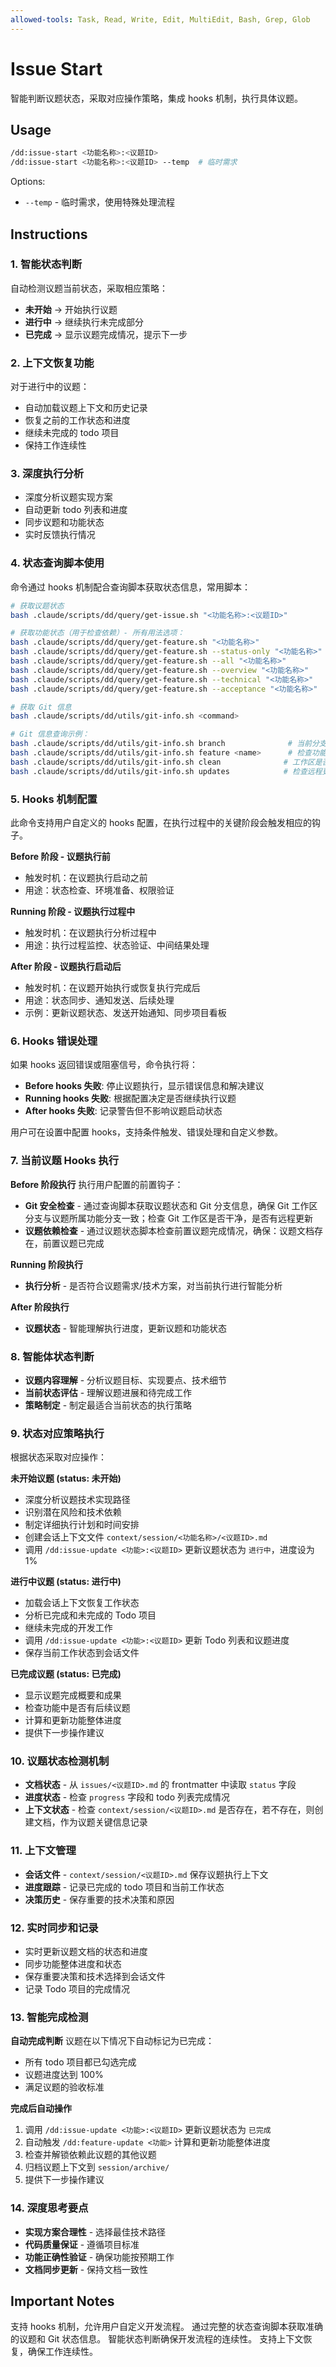 ```yaml
---
allowed-tools: Task, Read, Write, Edit, MultiEdit, Bash, Grep, Glob
---
```


# Issue Start

智能判断议题状态，采取对应操作策略，集成 hooks 机制，执行具体议题。

## Usage

```bash
/dd:issue-start <功能名称>:<议题ID>
/dd:issue-start <功能名称>:<议题ID> --temp  # 临时需求
```

Options:
- `--temp` - 临时需求，使用特殊处理流程

## Instructions

### 1. 智能状态判断

自动检测议题当前状态，采取相应策略：

- **未开始** → 开始执行议题
- **进行中** → 继续执行未完成部分
- **已完成** → 显示议题完成情况，提示下一步

### 2. 上下文恢复功能

对于进行中的议题：

- 自动加载议题上下文和历史记录
- 恢复之前的工作状态和进度
- 继续未完成的 todo 项目
- 保持工作连续性

### 3. 深度执行分析

- 深度分析议题实现方案
- 自动更新 todo 列表和进度
- 同步议题和功能状态
- 实时反馈执行情况

### 4. 状态查询脚本使用

命令通过 hooks 机制配合查询脚本获取状态信息，常用脚本：

```bash
# 获取议题状态
bash .claude/scripts/dd/query/get-issue.sh "<功能名称>:<议题ID>"

# 获取功能状态（用于检查依赖）- 所有用法选项：
bash .claude/scripts/dd/query/get-feature.sh "<功能名称>"                    # 默认读取 overview.md
bash .claude/scripts/dd/query/get-feature.sh --status-only "<功能名称>"     # 仅显示状态信息，不显示文档内容
bash .claude/scripts/dd/query/get-feature.sh --all "<功能名称>"             # 读取所有文档 (overview + technical + acceptance)
bash .claude/scripts/dd/query/get-feature.sh --overview "<功能名称>"        # 仅读取功能概述文档 (overview.md)
bash .claude/scripts/dd/query/get-feature.sh --technical "<功能名称>"       # 仅读取技术方案文档 (technical.md)
bash .claude/scripts/dd/query/get-feature.sh --acceptance "<功能名称>"      # 仅读取验收标准文档 (acceptance.md)

# 获取 Git 信息
bash .claude/scripts/dd/utils/git-info.sh <command>

# Git 信息查询示例：
bash .claude/scripts/dd/utils/git-info.sh branch              # 当前分支
bash .claude/scripts/dd/utils/git-info.sh feature <name>      # 检查功能分支
bash .claude/scripts/dd/utils/git-info.sh clean              # 工作区是否干净
bash .claude/scripts/dd/utils/git-info.sh updates            # 检查远程更新
```

### 5. Hooks 机制配置

此命令支持用户自定义的 hooks 配置，在执行过程中的关键阶段会触发相应的钩子。

**Before 阶段 - 议题执行前**
- 触发时机：在议题执行启动之前
- 用途：状态检查、环境准备、权限验证

**Running 阶段 - 议题执行过程中**
- 触发时机：在议题执行分析过程中
- 用途：执行过程监控、状态验证、中间结果处理

**After 阶段 - 议题执行启动后**
- 触发时机：在议题开始执行或恢复执行完成后
- 用途：状态同步、通知发送、后续处理
- 示例：更新议题状态、发送开始通知、同步项目看板

### 6. Hooks 错误处理

如果 hooks 返回错误或阻塞信号，命令执行将：

- **Before hooks 失败**: 停止议题执行，显示错误信息和解决建议
- **Running hooks 失败**: 根据配置决定是否继续执行议题
- **After hooks 失败**: 记录警告但不影响议题启动状态

用户可在设置中配置 hooks，支持条件触发、错误处理和自定义参数。

### 7. 当前议题 Hooks 执行

**Before 阶段执行**
执行用户配置的前置钩子：

- **Git 安全检查** - 通过查询脚本获取议题状态和 Git 分支信息，确保 Git 工作区分支与议题所属功能分支一致；检查 Git 工作区是否干净，是否有远程更新
- **议题依赖检查** - 通过议题状态脚本检查前置议题完成情况，确保：议题文档存在，前置议题已完成

**Running 阶段执行**
- **执行分析** - 是否符合议题需求/技术方案，对当前执行进行智能分析

**After 阶段执行**
- **议题状态** - 智能理解执行进度，更新议题和功能状态

### 8. 智能体状态判断

- **议题内容理解** - 分析议题目标、实现要点、技术细节
- **当前状态评估** - 理解议题进展和待完成工作
- **策略制定** - 制定最适合当前状态的执行策略

### 9. 状态对应策略执行

根据状态采取对应操作：

**未开始议题 (status: 未开始)**
- 深度分析议题技术实现路径
- 识别潜在风险和技术依赖
- 制定详细执行计划和时间安排
- 创建会话上下文文件 `context/session/<功能名称>/<议题ID>.md`
- 调用 `/dd:issue-update <功能>:<议题ID>` 更新议题状态为 `进行中`，进度设为 1%

**进行中议题 (status: 进行中)**
- 加载会话上下文恢复工作状态
- 分析已完成和未完成的 Todo 项目
- 继续未完成的开发工作
- 调用 `/dd:issue-update <功能>:<议题ID>` 更新 Todo 列表和议题进度
- 保存当前工作状态到会话文件

**已完成议题 (status: 已完成)**
- 显示议题完成概要和成果
- 检查功能中是否有后续议题
- 计算和更新功能整体进度
- 提供下一步操作建议

### 10. 议题状态检测机制

- **文档状态** - 从 `issues/<议题ID>.md` 的 frontmatter 中读取 `status` 字段
- **进度状态** - 检查 `progress` 字段和 todo 列表完成情况
- **上下文状态** - 检查 `context/session/<议题ID>.md` 是否存在，若不存在，则创建文档，作为议题关键信息记录

### 11. 上下文管理

- **会话文件** - `context/session/<议题ID>.md` 保存议题执行上下文
- **进度跟踪** - 记录已完成的 todo 项目和当前工作状态
- **决策历史** - 保存重要的技术决策和原因

### 12. 实时同步和记录

- 实时更新议题文档的状态和进度
- 同步功能整体进度和状态
- 保存重要决策和技术选择到会话文件
- 记录 Todo 项目的完成情况

### 13. 智能完成检测

**自动完成判断**
议题在以下情况下自动标记为已完成：
- 所有 todo 项目都已勾选完成
- 议题进度达到 100%
- 满足议题的验收标准

**完成后自动操作**
1. 调用 `/dd:issue-update <功能>:<议题ID>` 更新议题状态为 `已完成`
2. 自动触发 `/dd:feature-update <功能>` 计算和更新功能整体进度
3. 检查并解锁依赖此议题的其他议题
4. 归档议题上下文到 `session/archive/`
5. 提供下一步操作建议

### 14. 深度思考要点

- **实现方案合理性** - 选择最佳技术路径
- **代码质量保证** - 遵循项目标准
- **功能正确性验证** - 确保功能按预期工作
- **文档同步更新** - 保持文档一致性

## Important Notes

支持 hooks 机制，允许用户自定义开发流程。
通过完整的状态查询脚本获取准确的议题和 Git 状态信息。
智能状态判断确保开发流程的连续性。
支持上下文恢复，确保工作连续性。